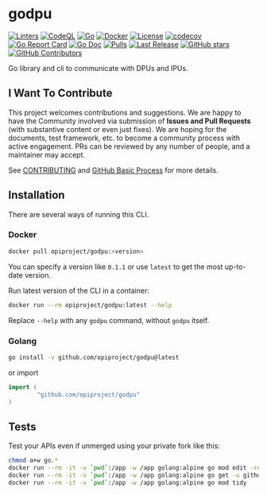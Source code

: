 # godpu

[![Linters](https://github.com/opiproject/godpu/actions/workflows/linters.yml/badge.svg)](https://github.com/opiproject/godpu/actions/workflows/linters.yml)
[![CodeQL](https://github.com/opiproject/godpu/actions/workflows/codeql.yml/badge.svg)](https://github.com/opiproject/godpu/actions/workflows/codeql.yml)
[![Go](https://github.com/opiproject/godpu/actions/workflows/go.yml/badge.svg)](https://github.com/opiproject/godpu/actions/workflows/go.yml)
[![Docker](https://github.com/opiproject/godpu/actions/workflows/docker-publish.yml/badge.svg)](https://github.com/opiproject/godpu/actions/workflows/docker-publish.yml)
[![License](https://img.shields.io/github/license/opiproject/godpu?style=flat-square&color=blue&label=License)](https://github.com/opiproject/godpu/blob/master/LICENSE)
[![codecov](https://codecov.io/gh/opiproject/godpu/branch/main/graph/badge.svg)](https://codecov.io/gh/opiproject/godpu)
[![Go Report Card](https://goreportcard.com/badge/github.com/opiproject/godpu)](https://goreportcard.com/report/github.com/opiproject/godpu)
[![Go Doc](https://img.shields.io/badge/godoc-reference-blue.svg)](http://godoc.org/github.com/opiproject/godpu)
[![Pulls](https://img.shields.io/docker/pulls/opiproject/godpu.svg?logo=docker&style=flat&label=Pulls)](https://hub.docker.com/r/opiproject/godpu)
[![Last Release](https://img.shields.io/github/v/release/opiproject/godpu?label=Latest&style=flat-square&logo=go)](https://github.com/opiproject/godpu/releases)
[![GitHub stars](https://img.shields.io/github/stars/opiproject/godpu.svg?style=flat-square&label=github%20stars)](https://github.com/opiproject/godpu)
[![GitHub Contributors](https://img.shields.io/github/contributors/opiproject/godpu.svg?style=flat-square)](https://github.com/opiproject/godpu/graphs/contributors)

Go library and cli to communicate with DPUs and IPUs.

## I Want To Contribute

This project welcomes contributions and suggestions.  We are happy to have the
Community involved via submission of **Issues and Pull Requests** (with
substantive content  or even just fixes). We are hoping for the documents,
test framework, etc. to become a community process with active engagement.
PRs can be reviewed by any number of people, and a maintainer may accept.

See [CONTRIBUTING](https://github.com/opiproject/opi/blob/main/CONTRIBUTING.md)
and [GitHub Basic Process](https://github.com/opiproject/opi/blob/main/doc-github-rules.md)
for more details.

## Installation

There are several ways of running this CLI.

### Docker

```sh
docker pull opiproject/godpu:<version>
```

You can specify a version like `0.1.1` or use `latest` to get the most up-to-date version.

Run latest version of the CLI in a container:

```sh
docker run --rm opiproject/godpu:latest --help
```

Replace `--help` with any `godpu` command, without `godpu` itself.

### Golang

```sh
go install -v github.com/opiproject/godpu@latest
```

or import

```go
import (
        "github.com/opiproject/godpu"
)
```

## Tests

Test your APIs even if unmerged using your private fork like this:

```bash
chmod a+w go.*
docker run --rm -it -v `pwd`:/app -w /app golang:alpine go mod edit -replace github.com/opiproject/opi-api@main=github.com/YOURUSERNAME/opi-api@main
docker run --rm -it -v `pwd`:/app -w /app golang:alpine go get -u github.com/YOURUSERNAME/opi-api/storage/v1alpha1/gen/go@a98ca449468a
docker run --rm -it -v `pwd`:/app -w /app golang:alpine go mod tidy
```

